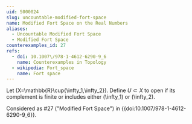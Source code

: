 ```yaml
---
uid: S000024
slug: uncountable-modified-fort-space
name: Modified Fort Space on the Real Numbers
aliases:
  - Uncountable Modified Fort Space
  - Modified Fort Space
counterexamples_id: 27
refs:
  - doi: 10.1007\/978-1-4612-6290-9_6
    name: Counterexamples in Topology
  - wikipedia: Fort_space
    name: Fort space
---
```

Let \(X=\mathbb{R}\cup\{\infty_1,\infty_2\}\).
Define $U \subset X$ to open if its complement is finite or includes
either \(\infty_1\) or \(\infty_2\).

Considered as #27 ("Modified Fort Space")
in {{doi:10.1007\/978-1-4612-6290-9_6}}.
